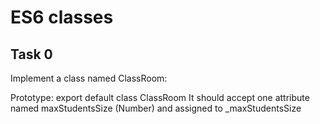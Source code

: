 # ES6 classes

## Task 0
Implement a class named ClassRoom:

Prototype: export default class ClassRoom
It should accept one attribute named maxStudentsSize (Number) and assigned to _maxStudentsSize
